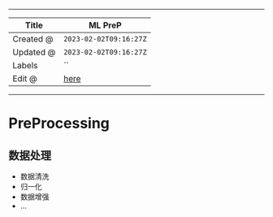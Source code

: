 -----

| Title     | ML PreP                                               |
| --------- | ----------------------------------------------------- |
| Created @ | `2023-02-02T09:16:27Z`                                |
| Updated @ | `2023-02-02T09:16:27Z`                                |
| Labels    | \`\`                                                  |
| Edit @    | [here](https://github.com/junxnone/aiwiki/issues/369) |

-----

# PreProcessing

## 数据处理

  - 数据清洗
  - 归一化
  - 数据增强
  - ...
